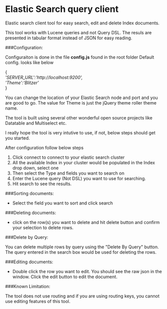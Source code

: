 Elastic Search query client
=========

Elastic search client tool for easy search, edit and delete Index documents.

This tool works with Lucene queries and not Query DSL.
The resuls are presented in tabular format instead of JSON for easy reading.

###Configuration:

Configuraiton is done in the file **config.js** found in the root folder
Default config. looks like below

{</br>
   *'SERVER_URL':'http://localhost:9200',*</br>
   *'Theme':'Blitzer'*</br>
}

You can change the location of your Elastic Search node and port and you are good to go.
The value for Theme is just the jQuery theme roller theme name.

The tool is built using several other wonderful open source projects like Datatable and Multiselect etc.

I really hope the tool is very intutive to use, if not, below steps should get you started.

After configuration follow below steps

1. Click connect to connect to your elastic search cluster
2. All the available Index in your cluster would be populated in the Index drop down, select one
3. Then select the Type and fields you want to search on
4. Enter the Lucene query (Not DSL) you want to use for searching.
5. Hit search to see the results. 

###Sorting documents:

- Select the field you want to sort and click search

###Deleting documents:

- click on the row(s) you want to delete and hit delete button and confirm your selection to delete rows.

###Delete by Query:

You can delete multiple rows by query using the "Delete By Query" button. The query entered in the search box would be used for deleting the rows.

###Editing documents:

- Double click the row you want to edit. You should see the raw json in the window. Click the edit
  button to edit the document.
  
###Known Limitation:

The tool does not use routing and if you are using routing keys, you cannot use editing features of this tool.



   









